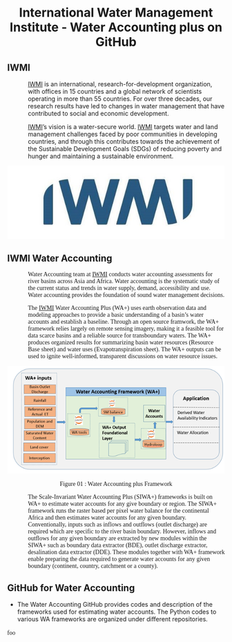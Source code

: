 <div align = "center">

# International Water Management Institute - Water Accounting plus on GitHub

</div>

## IWMI

<p style="margin-left: 0.5in;"><a href="https://www.iwmi.cgiar.org/">IWMI</a> is an international, research-for-development organization, with offices in 15 countries and a global network of scientists operating in more than 55 countries. For over three decades, our research results have led to changes in water management that have contributed to social and economic development.</p>


<p style="margin-left: 0.5in;">	<a href="https://www.iwmi.cgiar.org/">IWMI</a>’s vision is a water-secure world. <a href="https://www.iwmi.cgiar.org/">IWMI</a> targets water and land management challenges faced by poor communities in developing countries, and through this contributes towards the achievement of the Sustainable Development Goals (SDGs) of reducing poverty and hunger and maintaining a sustainable environment.</p>


<div align="center"> 

[![IWMI logo](/profile/Figures/iwmi.jpg)](https://www.iwmi.cgiar.org)

</div>

## IWMI Water Accounting 

<div>

<p style="margin-left: 0.5in; font-family: 'Times New Roman', Times, serif; ">Water Accounting team at <a href="https://www.iwmi.cgiar.org/">IWMI</a> conducts water accounting assessments for river basins across Asia and Africa. Water accounting is the systematic study of the current status and trends in water supply, demand, accessibility and use. Water accounting provides the foundation of sound water management decisions.</p>

<p style="margin-left: 0.5in; font-family: 'Times New Roman', Times, serif; ">The <a href="https://www.iwmi.cgiar.org/">IWMI</a> Water Accounting Plus (WA+) uses earth observation data and modeling approaches to provide a basic understanding of a basin’s water accounts and establish a baseline. Through an open source framwork, the WA+ framework relies largely on remote sensing imagery, making it a feasible tool for data scarce basins and a reliable source for transboundary waters. The WA+ produces organized results for summarizing basin water resources (Resource Base sheet) and water uses (Evapotranspiration sheet). The WA+ outputs can be used to ignite well-informed, transparent discussions on water resource issues.</p>

<div align= "center" >

![WA+ Framework](/profile/Figures/WAplus_framework.png)

</div>

<div align= "center">

<p style=" font-family: 'Times New Roman', Times, serif; ">Figure 01 : Water Accounting plus Framework</p>

</div>

<p style="margin-left: 0.5in; font-family: 'Times New Roman', Times, serif; ">The Scale-Invariant Water Accounting Plus (SIWA+) frameworks is built on WA+ to estimate water accounts for any give boundary or region. The SIWA+ framework runs the raster based per pixel water balance for the continental Africa and then estimates water accounts for any given boundary. Conventionally, inputs such as inflows and outflows (outlet discharge) are required which are specific to the river basin boundary. However, inflows and outflows for any given boundary are extracted by new modules within the SIWA+ such as boundary data extractor (BDE), outlet discharge extractor, desalination data extractor (DDE). These modules together with WA+ framework enable preparing the data required to generate water accounts for any given boundary (continent, country, catchment or a county).</p>

</div>

## GitHub for Water Accounting 

<div>

- The Water Accounting GitHub provides codes and description of the frameworks used for estimating water accounts. The Python codes to various WA frameworks are organized under different repositories.

</div>

<span style="font-family: 'Times New Roman';">foo</span>

<!-- <ul style="list-style-type: none; margin-left: 0.75in;">
  <li style="margin-left: 1in;">The Water Accounting GitHub provides codes and description of the frameworks used for estimating water accounts. The Python codes to various WA frameworks are organized under different repositories.</li>
</ul> -->



<!-- Description -->